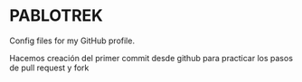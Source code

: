 # PABLOTREK
Config files for my GitHub profile.


Hacemos creación del primer commit desde github para practicar los pasos de pull request y fork

